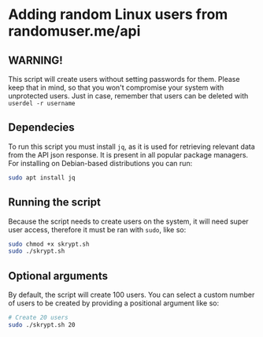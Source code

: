 # Adding random Linux users from randomuser.me/api

## WARNING!
This script will create users without setting passwords for them. Please keep that in mind, so that you won't compromise your system with unprotected users. Just in case, remember that users can be deleted with `userdel -r username`

## Dependecies
To run this script you must install `jq`, as it is used for retrieving relevant data from the API json response. It is present in all popular package managers. For installing on Debian-based distributions you can run:
```bash
sudo apt install jq
```

## Running the script
Because the script needs to create users on the system, it will need super user access, therefore it must be ran with `sudo`, like so:
```bash
sudo chmod +x skrypt.sh
sudo ./skrypt.sh
```

## Optional arguments
By default, the script will create 100 users. You can select a custom number of users to be created by providing a positional argument like so:
```bash
# Create 20 users
sudo ./skrypt.sh 20
```
